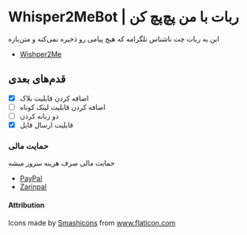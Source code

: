 # Whisper2MeBot | ربات با من پچ‌پچ کن
این یه ربات چت ناشناس تلگرامه که هیچ پیامی رو 
ذخیره نمی‌کنه و متن‌بازه

- [Wishper2Me](https://t.me/whisper2me_bot)

## قدم‌های بعدی
 - [x] اضافه کردن قابلیت بلاک
 - [ ] اضافه کردن قابلیت لینک کوتاه
 - [ ] دو زبانه کردن
 - [x] قابلیت ارسال فایل

### حمایت مالی
حمایت مالی صرف هزینه سرور میشه
* [PayPal](https://paypal.me/molaeiali)
* [Zarinpal](https://molaei.org/donate)

#### Attribution
Icons made by <a href="https://www.flaticon.com/authors/smashicons" title="Smashicons">Smashicons</a> from <a href="https://www.flaticon.com/" title="Flaticon"> www.flaticon.com</a>
